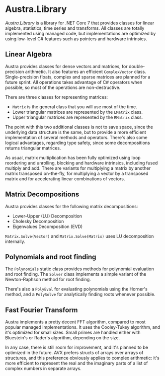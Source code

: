 # Austra.Library
*Austra.Library* is a library for .NET Core 7 that provides classes for linear algebra, statistics, time series and transforms. All classes are totally implemented using managed code, but implementations are optimized by using low-level C# features such as pointers and hardware intrinsics.

## Linear Algebra
Austra provides classes for dense vectors and matrices, for double-precision arithmetic. It also features an efficient `ComplexVector` class. Single-precision floats, complex and sparse matrices are planned for a future sprint. All operations takes advantage of C# operators when possible, so most of the operations are non-destructive.

There are three classes for representing matrices:
* `Matrix` is the general class that you will use most of the time.
* Lower triangular matrices are represented by the `LMatrix` class.
* Upper triangular matrices are represented by the `RMatrix` class.

The point with this two additional classes is not to save space, since the underlying data structure is the same, but to provide a more efficient implementation of several methods and operators. There's also some logical advantages, regarding type safety, since some decompositions returns triangular matrices.

As usual, matrix multiplication has been fully optimized using loop reordering and unrolling, blocking and hardware intrinsics, including fused multiply and add. There are variants for multiplying a matrix by another matrix transposed on-the-fly, for multiplying a vector by a transposed matrix and for accelerating linear combinations of vectors.

## Matrix Decompositions
Austra provides classes for the following matrix decompositions:
* Lower-Upper (LU) Decomposition
* Cholesky Decomposition
* Eigenvalues Decomposition (EVD)

`Matrix.Solve(Vector)` and `Matrix.Solve(Matrix)` uses LU decomposition internally.

## Polynomials and root finding

The `Polynomials` static class provides methods for polynomial evaluation and root finding. The `Solver` class implements a simple variant of the Newton-Raphson method for root finding.

There's also a `PolyEval` for evaluating polynomials using the Horner's method, and a `PolySolve` for analytically finding roots whenever possible.

## Fast Fourier Transform
Austra implements a pretty decent FFT algorithm, compared to most popular managed implementations. It uses the Cooley-Tukey algorithm, and it's optimized for small sizes. Small primes are handled either with Bluestein's or Rader's algorithm, depending on the size.

In any case, there is still room for improvement, and it's planned to be optimized in the future. AVX prefers structs of arrays over arrays of structures, and this preference obviously applies to complex arithmetic: it's more efficient to represent the real and the imaginary parts of a list of complex numbers in separate arrays.
